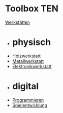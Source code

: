 # Toolbox TEN

[Werkstätten]()

  * # physisch
  * [Holzwerkstatt](holz.md)
  * [Metallwerkstatt](metall.md)
  * [Elektronikwerkstatt](elektronik.md)
  * # digital
  * [Programmieren](programmieren.md)
  * [Spielentwicklung](spielentwicklung.md)